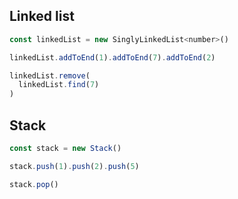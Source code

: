 ## Linked list

```javascript
const linkedList = new SinglyLinkedList<number>()

linkedList.addToEnd(1).addToEnd(7).addToEnd(2)

linkedList.remove(
  linkedList.find(7)
)
```

## Stack

```javascript
const stack = new Stack()

stack.push(1).push(2).push(5)

stack.pop()
```
